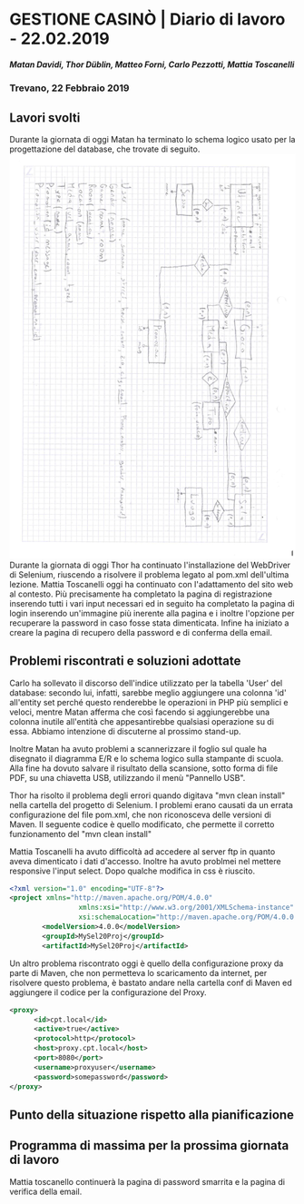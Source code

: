 # GESTIONE CASINÒ | Diario di lavoro - 22.02.2019
##### Matan Davidi, Thor Düblin, Matteo Forni, Carlo Pezzotti, Mattia Toscanelli
### Trevano, 22 Febbraio 2019

## Lavori svolti
Durante la giornata di oggi Matan ha terminato lo schema logico usato per la progettazione del database, che trovate di seguito.
![Schemi E/R e logico](../media/22.02.2019_E-R_logical_scheme_first_draft.jpg)
Durante la giornata di oggi Thor ha continuato l'installazione del WebDriver di Selenium, riuscendo a risolvere il problema legato al pom.xml dell'ultima lezione.
Mattia Toscanelli oggi ha continuato con l'adattamento del sito web al contesto. Più precisamente ha completato la pagina di registrazione inserendo tutti i vari input necessari ed in seguito ha completato la pagina di login inserendo un'immagine più inerente alla pagina e i inoltre l'opzione per recuperare la password in caso fosse stata dimenticata. Infine ha iniziato a creare la pagina di recupero della password e di conferma della email.

##  Problemi riscontrati e soluzioni adottate
Carlo ha sollevato il discorso dell'indice utilizzato per la tabella 'User' del database: secondo lui, infatti, sarebbe meglio aggiungere una colonna 'id' all'entity set perché questo renderebbe le operazioni in PHP più semplici e veloci, mentre Matan afferma che così facendo si aggiungerebbe una colonna inutile all'entità che appesantirebbe qualsiasi operazione su di essa.
Abbiamo intenzione di discuterne al prossimo stand-up.

Inoltre Matan ha avuto problemi a scannerizzare il foglio sul quale ha disegnato il diagramma E/R e lo schema logico sulla stampante di scuola. Alla fine ha dovuto salvare il risultato della scansione, sotto forma di file PDF, su una chiavetta USB, utilizzando il menù "Pannello USB".

Thor ha risolto il problema degli errori quando digitava "mvn clean install" nella cartella del progetto di Selenium. I problemi erano causati da un errata configurazione del file pom.xml, che non riconosceva delle versioni di Maven.
Il seguente codice è quello modificato, che permette il corretto funzionamento del "mvn clean install"

Mattia Toscanelli ha avuto difficoltà ad accedere al server ftp in quanto aveva dimenticato i dati d'accesso. Inoltre ha avuto problmei nel mettere responsive l'input select. Dopo qualche modifica in css è riuscito.
```xml
<?xml version="1.0" encoding="UTF-8"?>
<project xmlns="http://maven.apache.org/POM/4.0.0"
                 xmlns:xsi="http://www.w3.org/2001/XMLSchema-instance"
                 xsi:schemaLocation="http://maven.apache.org/POM/4.0.0 http://maven.apache.org/xsd/maven-4.0.0.xsd">
        <modelVersion>4.0.0</modelVersion>
        <groupId>MySel20Proj</groupId>
        <artifactId>MySel20Proj</artifactId>
```
Un altro problema riscontrato oggi è quello della configurazione proxy da parte di Maven, che non permetteva lo scaricamento da internet, per risolvere questo problema, è bastato andare nella cartella conf di Maven ed aggiungere il codice per la configurazione del Proxy.
```xml
<proxy>
      <id>cpt.local</id>
      <active>true</active>
      <protocol>http</protocol>
      <host>proxy.cpt.local</host>
      <port>8080</port>
      <username>proxyuser</username>
      <password>somepassword</password>
</proxy>
```
##  Punto della situazione rispetto alla pianificazione


## Programma di massima per la prossima giornata di lavoro
Mattia toscanello continuerà la pagina di password smarrita e la pagina di verifica della email.
